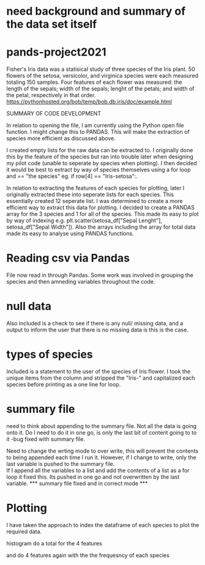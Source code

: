 # need background and summary of the data set itself 

# pands-project2021

Fisher's Iris data was a statisical study of three species of the Iris plant.  50 flowers of the setosa, versicolor, and virginica species were each measured totaling 150 samples.   Four features of each flower was measured: the length of the sepals; width of the sepals; lenght of the petals; and width of the petal, respectively in that order.  
https://pythonhosted.org/bob/temp/bob.db.iris/doc/example.html


SUMMARY OF CODE DEVELOPMENT

In relation to opening the file, I am currently using the Python open file function.  I might change this to PANDAS.  This will make the extraction of species more efficient as discussed above. 

I created empty lists for the raw data can be extracted to.  I originally done this by the feature of the species but ran into trouble later when designing my pilot code (unable to seperate by species when plotting).   I then decided it would be best to extract by way of species themselves using a for loop and == "the species" eg. if row[4] == "Iris-setosa":.

In relation to extracting the features of each species for plotting, later I originally extracted these into seperate lists for each species.  This essentially created 12 seperate list.  I was determined to create a more efficient way to extract this data for plotting.  I decided to create a PANDAS array for the 3 species and 1 for all of the species.  This made its easy to plot by way of indexing e.g. plt.scatter(setosa_df["Sepal Lenght"], setosa_df["Sepal Width"]).  Also the arrays including the array for total data made its easy to analyse using PANDAS functions.  


# Reading csv via Pandas
File now read in through Pandas.  Some work was involved in grouping the species and then amneding variables throughout the code. 


# null data
Also included is a check to see if there is any null/ missing data, and a output to inform the user that there is no missing data is this is the case. 

# types of species
Included is a statement to the user of the species of Iris flower.  I took the unique items from the column and stripped the "Iris-" and capitalized each species before printing as a one line for loop. 


# summary file
need to think about appending to the summary file.  Not all the data is going onto it.  Do I need to do it in one go, is only the last bit of content going to to it   -bug fixed with summary file.

Need to change the wrting mode to over write, this will prevent the contents to being appended each time I run it.
However, if I change to write, only the last variable is pushed to the summary file.  
If I append all the variables to a list and add the contents of a list as a for loop it fixed this. 
Its pushed in one go and not overwritten by the last variable.  *** summary file fixed and in correct mode ***


# Plotting
I have taken the approach to index the dataframe of each species to plot the required data. 

histogram 
do a total for the 4 features 

and do 4 features again with the the frequesncy of each species

